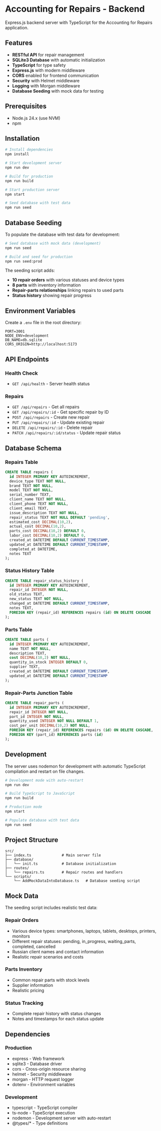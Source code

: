 # Accounting for Repairs - Backend

Express.js backend server with TypeScript for the Accounting for Repairs application.

## Features

- **RESTful API** for repair management
- **SQLite3 Database** with automatic initialization
- **TypeScript** for type safety
- **Express.js** with modern middleware
- **CORS** enabled for frontend communication
- **Security** with Helmet middleware
- **Logging** with Morgan middleware
- **Database Seeding** with mock data for testing

## Prerequisites

- Node.js 24.x (use NVM)
- npm

## Installation

```bash
# Install dependencies
npm install

# Start development server
npm run dev

# Build for production
npm run build

# Start production server
npm start

# Seed database with test data
npm run seed
```

## Database Seeding

To populate the database with test data for development:

```bash
# Seed database with mock data (development)
npm run seed

# Build and seed for production
npm run seed:prod
```

The seeding script adds:
- **10 repair orders** with various statuses and device types
- **8 parts** with inventory information
- **Repair-parts relationships** linking repairs to used parts
- **Status history** showing repair progress

## Environment Variables

Create a `.env` file in the root directory:

```
PORT=3001
NODE_ENV=development
DB_NAME=db.sqlite
CORS_ORIGIN=http://localhost:5173
```

## API Endpoints

### Health Check
- `GET /api/health` - Server health status

### Repairs
- `GET /api/repairs` - Get all repairs
- `GET /api/repairs/:id` - Get specific repair by ID
- `POST /api/repairs` - Create new repair
- `PUT /api/repairs/:id` - Update existing repair
- `DELETE /api/repairs/:id` - Delete repair
- `PATCH /api/repairs/:id/status` - Update repair status

## Database Schema

### Repairs Table
```sql
CREATE TABLE repairs (
  id INTEGER PRIMARY KEY AUTOINCREMENT,
  device_type TEXT NOT NULL,
  brand TEXT NOT NULL,
  model TEXT NOT NULL,
  serial_number TEXT,
  client_name TEXT NOT NULL,
  client_phone TEXT NOT NULL,
  client_email TEXT,
  issue_description TEXT NOT NULL,
  repair_status TEXT NOT NULL DEFAULT 'pending',
  estimated_cost DECIMAL(10,2),
  actual_cost DECIMAL(10,2),
  parts_cost DECIMAL(10,2) DEFAULT 0,
  labor_cost DECIMAL(10,2) DEFAULT 0,
  created_at DATETIME DEFAULT CURRENT_TIMESTAMP,
  updated_at DATETIME DEFAULT CURRENT_TIMESTAMP,
  completed_at DATETIME,
  notes TEXT
);
```

### Status History Table
```sql
CREATE TABLE repair_status_history (
  id INTEGER PRIMARY KEY AUTOINCREMENT,
  repair_id INTEGER NOT NULL,
  old_status TEXT,
  new_status TEXT NOT NULL,
  changed_at DATETIME DEFAULT CURRENT_TIMESTAMP,
  notes TEXT,
  FOREIGN KEY (repair_id) REFERENCES repairs (id) ON DELETE CASCADE
);
```

### Parts Table
```sql
CREATE TABLE parts (
  id INTEGER PRIMARY KEY AUTOINCREMENT,
  name TEXT NOT NULL,
  description TEXT,
  cost DECIMAL(10,2) NOT NULL,
  quantity_in_stock INTEGER DEFAULT 0,
  supplier TEXT,
  created_at DATETIME DEFAULT CURRENT_TIMESTAMP,
  updated_at DATETIME DEFAULT CURRENT_TIMESTAMP
);
```

### Repair-Parts Junction Table
```sql
CREATE TABLE repair_parts (
  id INTEGER PRIMARY KEY AUTOINCREMENT,
  repair_id INTEGER NOT NULL,
  part_id INTEGER NOT NULL,
  quantity_used INTEGER NOT NULL DEFAULT 1,
  cost_per_unit DECIMAL(10,2) NOT NULL,
  FOREIGN KEY (repair_id) REFERENCES repairs (id) ON DELETE CASCADE,
  FOREIGN KEY (part_id) REFERENCES parts (id)
);
```

## Development

The server uses nodemon for development with automatic TypeScript compilation and restart on file changes.

```bash
# Development mode with auto-restart
npm run dev

# Build TypeScript to JavaScript
npm run build

# Production mode
npm start

# Populate database with test data
npm run seed
```

## Project Structure

```
src/
├── index.ts              # Main server file
├── database/
│   └── init.ts           # Database initialization
├── routes/
│   └── repairs.ts        # Repair routes and handlers
└── scripts/
    └── AddMockDataIntoDatabase.ts   # Database seeding script
```

## Mock Data

The seeding script includes realistic test data:

### Repair Orders
- Various device types: smartphones, laptops, tablets, desktops, printers, monitors
- Different repair statuses: pending, in_progress, waiting_parts, completed, cancelled
- Russian client names and contact information
- Realistic repair scenarios and costs

### Parts Inventory
- Common repair parts with stock levels
- Supplier information
- Realistic pricing

### Status Tracking
- Complete repair history with status changes
- Notes and timestamps for each status update

## Dependencies

### Production
- express - Web framework
- sqlite3 - Database driver
- cors - Cross-origin resource sharing
- helmet - Security middleware
- morgan - HTTP request logger
- dotenv - Environment variables

### Development
- typescript - TypeScript compiler
- ts-node - TypeScript execution
- nodemon - Development server with auto-restart
- @types/* - Type definitions 